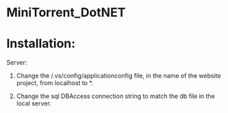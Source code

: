 # MiniTorrent_DotNET

# Installation:

Server:

1. Change the /.vs/config/applicationconfig file, in the name of the website project, from localhost to *.

2. Change the sql DBAccess connection string to match the db file in the local server.
